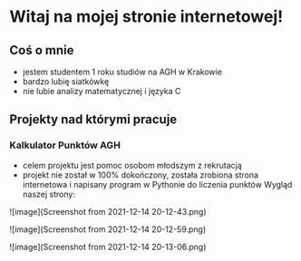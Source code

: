 
# Witaj na mojej stronie internetowej!

## Coś o mnie
- jestem studentem 1 roku studiów na AGH w Krakowie
- bardzo lubię siatkówkę
- nie lubie analizy matematycznej i języka C

## Projekty nad którymi pracuje

### Kalkulator Punktów AGH 
 - celem projektu jest pomoc osobom młodszym z rekrutacją
 - projekt nie został w 100% dokończony, została zrobiona strona internetowa i napisany program w Pythonie do liczenia punktów
 Wygląd naszej strony:
  
![image](Screenshot from 2021-12-14 20-12-43.png)

![image](Screenshot from 2021-12-14 20-12-59.png)

![image](Screenshot from 2021-12-14 20-13-06.png)


